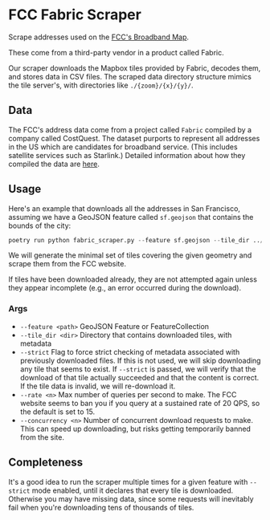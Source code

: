 # FCC Fabric Scraper

Scrape addresses used on the [FCC's Broadband Map](https://broadbandmap.fcc.gov/home).

These come from a third-party vendor in a product called Fabric.

Our scraper downloads the Mapbox tiles provided by Fabric, decodes them, and stores data in CSV files.
The scraped data directory structure mimics the tile server's, with directories like `./{zoom}/{x}/{y}/`.

## Data

The FCC's address data come from a project called `Fabric` compiled by a company called CostQuest.
The dataset purports to represent all addresses in the US which are candidates for broadband service.
(This includes satellite services such as Starlink.)
Detailed information about how they compiled the data are [here](https://www.costquest.com/wp-content/uploads/2022/11/BroadbandServiceableLocationFabricMethodsManualPublic11022022-2.pdf).

## Usage

Here's an example that downloads all the addresses in San Francisco,
assuming we have a GeoJSON feature called `sf.geojson` that contains the bounds
of the city:

```py
poetry run python fabric_scraper.py --feature sf.geojson --tile_dir ../data/tiles --strict
```

We will generate the minimal set of tiles covering the given geometry and scrape them from the FCC website.

If tiles have been downloaded already, they are not attempted again unless they appear incomplete (e.g., an error occurred during the download).

### Args

- `--feature <path>` GeoJSON Feature or FeatureCollection
- `--tile_dir <dir>` Directory that contains downloaded tiles, with metadata
- `--strict` Flag to force strict checking of metadata associated with previously downloaded files. If this is not used, we will skip downloading any tile that seems to exist. If `--strict` is passed, we will verify that the download of that tile actually succeeded and that the content is correct. If the tile data is invalid, we will re-download it.
- `--rate <n>` Max number of queries per second to make. The FCC website seems to ban you if you query at a sustained rate of 20 QPS, so the default is set to 15.
- `--concurrency <n>` Number of concurrent download requests to make. This can speed up downloading, but risks getting temporarily banned from the site.

## Completeness

It's a good idea to run the scraper multiple times for a given feature with `--strict` mode enabled, until it declares that every tile is downloaded.
Otherwise you may have missing data, since some requests will inevitably fail when you're downloading tens of thousands of tiles.
